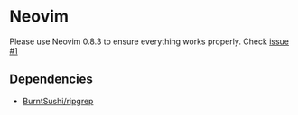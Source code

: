 # Neovim

Please use Neovim 0.8.3 to ensure everything works properly. Check [issue #1](https://github.com/EduardoRodriguesF/nvim/issues/1)

## Dependencies 

- [BurntSushi/ripgrep](https://github.com/BurntSushi/ripgrep)
